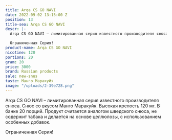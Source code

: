 ```yaml
---
title: Arqa CS GO NAVI
date: 2022-09-02 13:15:00 Z
position: 13
title-seo: Arqa CS GO NAVI
descr: |-
  Arqa CS GO NAVI – лимитированная серия известного производителя снюса. Снюс со вкусом голубики и черники. Высокая крепость 120 мг. В банке 20 порций. Продукт считается аналогом шведского снюса, не содержит табака и делается на основе целлюлозы, с использованием особенных добавок.

  Ограниченная Серия!
product-name: Arqa CS GO NAVI
nicotine: 120
portions: 20
gram: 20
price: 3000
brand: Russian products
sale: new-snus
taste: Манго Маракуйя
image: "/uploads/2-39e728.png"
---
```


Arqa CS GO NAVI – лимитированная серия известного производителя снюса. Снюс со вкусом Манго Маракуйя. Высокая крепость 120 мг. В банке 20 порций. Продукт считается аналогом шведского снюса, не содержит табака и делается на основе целлюлозы, с использованием особенных добавок.

Ограниченная Серия!